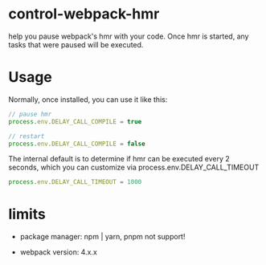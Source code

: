# control-webpack-hmr

help you pause webpack's hmr with your code. Once hmr is started, any tasks that were paused will be executed.

# Usage

Normally, once installed, you can use it like this:

```js
// pause hmr
process.env.DELAY_CALL_COMPILE = true

// restart
process.env.DELAY_CALL_COMPILE = false

```

The internal default is to determine if hmr can be executed every 2 seconds, which you can customize via process.env.DELAY_CALL_TIMEOUT

```js
process.env.DELAY_CALL_TIMEOUT = 1000
```

# limits

- package manager: npm | yarn, pnpm not support!

- webpack version: 4.x.x
